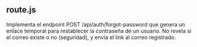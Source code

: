 ## route.js
Implementa el endpoint POST /api/auth/forgot-password que genera un enlace temporal para restablecer la contraseña de un usuario.
No revela si el correo existe o no (seguridad), y envía el link al correo registrado.

